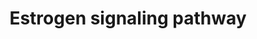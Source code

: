---
annotations:
- id: PW:0000507
  parent: regulatory pathway
  type: Pathway Ontology
  value: estrogen signaling pathway
authors:
- MaintBot
- AlexanderPico
- Egonw
- Mkutmon
description: 'Estrogen receptor refers to a group of receptors which are activated
  by the hormone 17-beta-estradiol (estrogen). Two types of estrogen receptor exist:
  ER which is a member of the nuclear hormone family of intracellular receptors and
  the estrogen G protein coupled receptor GPR30 (GPER), which is a G-protein coupled
  receptor. The main function of the estrogen receptor is as a DNA binding transcription
  factor which regulates gene expression. However the estrogen receptor also has additional
  functions independent of DNA binding.'
last-edited: 2019-08-16
organisms:
- Bos taurus
redirect_from:
- /index.php/Pathway:WP986
- /instance/WP986
revision: null
schema-jsonld:
- '@context': https://schema.org/
  '@id': https://wikipathways.github.io/pathways/WP986.html
  '@type': Dataset
  creator:
    '@type': Organization
    name: WikiPathways
  description: 'Estrogen receptor refers to a group of receptors which are activated
    by the hormone 17-beta-estradiol (estrogen). Two types of estrogen receptor exist:
    ER which is a member of the nuclear hormone family of intracellular receptors
    and the estrogen G protein coupled receptor GPR30 (GPER), which is a G-protein
    coupled receptor. The main function of the estrogen receptor is as a DNA binding
    transcription factor which regulates gene expression. However the estrogen receptor
    also has additional functions independent of DNA binding.'
  keywords:
  - AKT1
  - BCL2
  - BRAF
  - CHUK
  - CREB1
  - Cyclic AMP
  - ELK1
  - ESR1
  - Estradiol
  - FOS
  - GNAS
  - GNB1
  - GNGT1
  - GPER1
  - Growth factors
  - IKBKB
  - IKBKG
  - JUN
  - MAP2K1
  - MAPK1
  - MAPK14
  - MAPK9
  - NFKB1
  - PIK3CA
  - PRKACA
  - SP1
  license: CC0
  name: Estrogen signaling pathway
seo: CreativeWork
title: Estrogen signaling pathway
wpid: WP986
---